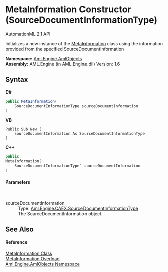 # MetaInformation Constructor (SourceDocumentInformationType)
AutomationML 2.1 API 

Initializes a new instance of the <a href="T_Aml_Engine_AmlObjects_MetaInformation">MetaInformation</a> class using the information provided from the specified SourceDocumentInformation

**Namespace:**&nbsp;<a href="N_Aml_Engine_AmlObjects">Aml.Engine.AmlObjects</a><br />**Assembly:**&nbsp;AML.Engine (in AML.Engine.dll) Version: 1.6

## Syntax

**C#**<br />
``` C#
public MetaInformation(
	SourceDocumentInformationType sourceDocumentInformation
)
```

**VB**<br />
``` VB
Public Sub New ( 
	sourceDocumentInformation As SourceDocumentInformationType
)
```

**C++**<br />
``` C++
public:
MetaInformation(
	SourceDocumentInformationType^ sourceDocumentInformation
)
```


#### Parameters
&nbsp;<dl><dt>sourceDocumentInformation</dt><dd>Type: <a href="T_Aml_Engine_CAEX_SourceDocumentInformationType">Aml.Engine.CAEX.SourceDocumentInformationType</a><br />The SourceDocumentInformation object.</dd></dl>

## See Also


#### Reference
<a href="T_Aml_Engine_AmlObjects_MetaInformation">MetaInformation Class</a><br /><a href="Overload_Aml_Engine_AmlObjects_MetaInformation__ctor">MetaInformation Overload</a><br /><a href="N_Aml_Engine_AmlObjects">Aml.Engine.AmlObjects Namespace</a><br />